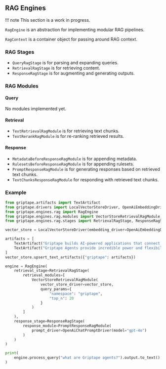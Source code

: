 ## RAG Engines

!!! note
    This section is a work in progress.

`RagEngine` is an abstraction for implementing modular RAG pipelines.

`RagContext` is a container object for passing around RAG context. 

### RAG Stages
- `QueryRagStage` is for parsing and expanding queries.
- `RetrievalRagStage` is for retrieving content.
- `ResponseRagStage` is for augmenting and generating outputs.

### RAG Modules

#### Query

No modules implemented yet.

#### Retrieval
- `TextRetrievalRagModule` is for retrieving text chunks.
- `TextRerankRagModule` is for re-ranking retrieved results.

#### Response
- `MetadataBeforeResponseRagModule` is for appending metadata.
- `RulesetsBeforeResponseRagModule` is for appending rulesets.
- `PromptResponseRagModule` is for generating responses based on retrieved text chunks.
- `TextChunksResponseRagModule` for responding with retrieved text chunks.

### Example

```python
from griptape.artifacts import TextArtifact
from griptape.drivers import LocalVectorStoreDriver, OpenAiEmbeddingDriver, OpenAiChatPromptDriver
from griptape.engines.rag import RagEngine
from griptape.engines.rag.modules import VectorStoreRetrievalRagModule, PromptResponseRagModule
from griptape.engines.rag.stages import RetrievalRagStage, ResponseRagStage

vector_store = LocalVectorStoreDriver(embedding_driver=OpenAiEmbeddingDriver())

artifacts = [
    TextArtifact("Griptape builds AI-powered applications that connect securely to your enterprise data and APIs."),
    TextArtifact("Griptape Agents provide incredible power and flexibility when working with large language models.")
]
vector_store.upsert_text_artifacts({"griptape": artifacts})

engine = RagEngine(
    retrieval_stage=RetrievalRagStage(
        retrieval_modules=[
            VectorStoreRetrievalRagModule(
                vector_store_driver=vector_store,
                query_params={
                    "namespace": "griptape",
                    "top_n": 20
                }
            )
        ]
    ),
    response_stage=ResponseRagStage(
        response_module=PromptResponseRagModule(
            prompt_driver=OpenAiChatPromptDriver(model="gpt-4o")
        )
    )
)

print(
    engine.process_query("what are Griptape agents?").output.to_text()
)
```